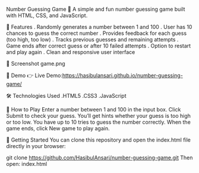 Number Guessing Game 🎯
A simple and fun number guessing game built with HTML, CSS, and JavaScript.

🚀 Features
. Randomly generates a number between 1 and 100
. User has 10 chances to guess the correct number
. Provides feedback for each guess (too high, too low)
. Tracks previous guesses and remaining attempts
. Game ends after correct guess or after 10 failed attempts
. Option to restart and play again
. Clean and responsive user interface

📸 Screenshot
game.png

🧩 Demo
👉 Live Demo:https://hasibulansari.github.io/number-guessing-game/

🛠️ Technologies Used
.HTML5
.CSS3
.JavaScript

🧩 How to Play
Enter a number between 1 and 100 in the input box.
Click Submit to check your guess.
You’ll get hints whether your guess is too high or too low.
You have up to 10 tries to guess the number correctly.
When the game ends, click New game to play again.

🚀 Getting Started
You can clone this repository and open the index.html file directly in your browser:

git clone https://github.com/HasibulAnsari/number-guessing-game.git
Then open:
index.html